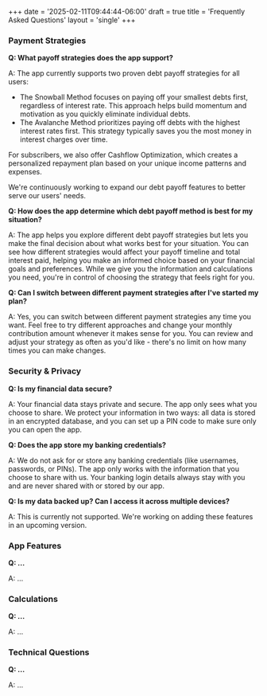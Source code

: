+++
date = '2025-02-11T09:44:44-06:00'
draft = true
title = 'Frequently Asked Questions'
layout = 'single'
+++

### Payment Strategies

**Q: What payoff strategies does the app support?**

A: The app currently supports two proven debt payoff strategies for all users:
- The Snowball Method focuses on paying off your smallest debts first, regardless of interest rate. This approach helps build momentum and motivation as you quickly eliminate individual debts.
- The Avalanche Method prioritizes paying off debts with the highest interest rates first. This strategy typically saves you the most money in interest charges over time.

For subscribers, we also offer Cashflow Optimization, which creates a personalized repayment plan based on your unique income patterns and expenses.

We're continuously working to expand our debt payoff features to better serve our users' needs.

**Q: How does the app determine which debt payoff method is best for my situation?**

A: The app helps you explore different debt payoff strategies but lets you make the final decision about what works best for your situation. You can see how different strategies would affect your payoff timeline and total interest paid, helping you make an informed choice based on your financial goals and preferences. While we give you the information and calculations you need, you're in control of choosing the strategy that feels right for you.

**Q: Can I switch between different payment strategies after I've started my plan?**

A: Yes, you can switch between different payment strategies any time you want. Feel free to try different approaches and change your monthly contribution amount whenever it makes sense for you. You can review and adjust your strategy as often as you'd like - there's no limit on how many times you can make changes.

### Security & Privacy

**Q: Is my financial data secure?**

A: Your financial data stays private and secure. The app only sees what you choose to share. We protect your information in two ways: all data is stored in an encrypted database, and you can set up a PIN code to make sure only you can open the app.

**Q: Does the app store my banking credentials?**

A: We do not ask for or store any banking credentials (like usernames, passwords, or PINs). The app only works with the information that you choose to share with us. Your banking login details always stay with you and are never shared with or stored by our app.

**Q: Is my data backed up? Can I access it across multiple devices?**

A: This is currently not supported. We're working on adding these features in an upcoming version.

### App Features

**Q: ...**

A: ...

### Calculations

**Q: ...**

A: ...

### Technical Questions

**Q: ...**

A: ...
